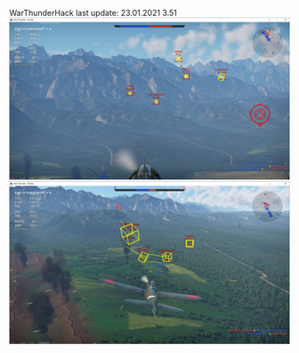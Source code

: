 WarThunderHack
last update: 23.01.2021 3.51
![Alt text](screenshots/2021-01-23_2-52-57.png?raw=true "Title")
![Alt text](screenshots/2021-01-23_2-57-05.png?raw=true "Title")
